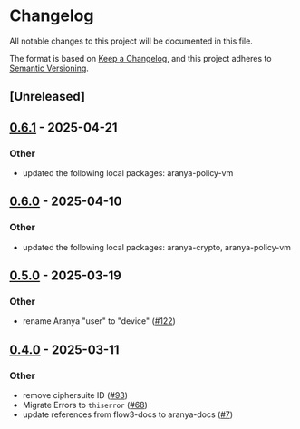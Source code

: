 # Changelog

All notable changes to this project will be documented in this file.

The format is based on [Keep a Changelog](https://keepachangelog.com/en/1.0.0/),
and this project adheres to [Semantic Versioning](https://semver.org/spec/v2.0.0.html).

## [Unreleased]

## [0.6.1](https://github.com/aranya-project/aranya-core/compare/aranya-idam-ffi-v0.6.0...aranya-idam-ffi-v0.6.1) - 2025-04-21

### Other

- updated the following local packages: aranya-policy-vm

## [0.6.0](https://github.com/aranya-project/aranya-core/compare/aranya-idam-ffi-v0.5.0...aranya-idam-ffi-v0.6.0) - 2025-04-10

### Other

- updated the following local packages: aranya-crypto, aranya-policy-vm

## [0.5.0](https://github.com/aranya-project/aranya-core/compare/aranya-idam-ffi-v0.4.0...aranya-idam-ffi-v0.5.0) - 2025-03-19

### Other

- rename Aranya "user" to "device" ([#122](https://github.com/aranya-project/aranya-core/pull/122))

## [0.4.0](https://github.com/aranya-project/aranya-core/compare/aranya-idam-ffi-v0.3.0...aranya-idam-ffi-v0.4.0) - 2025-03-11

### Other

- remove ciphersuite ID ([#93](https://github.com/aranya-project/aranya-core/pull/93))
- Migrate Errors to `thiserror` ([#68](https://github.com/aranya-project/aranya-core/pull/68))
- update references from flow3-docs to aranya-docs ([#7](https://github.com/aranya-project/aranya-core/pull/7))
